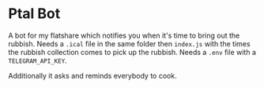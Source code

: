 # Ptal Bot

A bot for my flatshare which notifies you when it's time to bring out the rubbish. 
Needs a `.ical` file in the same folder then `index.js` with the times the rubbish collection comes to pick up the rubbish.
Needs a `.env` file with a `TELEGRAM_API_KEY`.

Additionally it asks and reminds everybody to cook.

